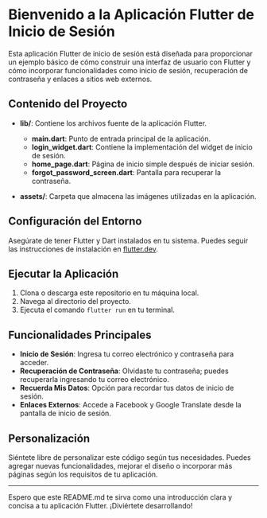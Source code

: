 # Bienvenido a la Aplicación Flutter de Inicio de Sesión

Esta aplicación Flutter de inicio de sesión está diseñada para proporcionar un ejemplo básico de cómo construir una interfaz de usuario con Flutter y cómo incorporar funcionalidades como inicio de sesión, recuperación de contraseña y enlaces a sitios web externos.

## Contenido del Proyecto

- **lib/**: Contiene los archivos fuente de la aplicación Flutter.
    - **main.dart**: Punto de entrada principal de la aplicación.
    - **login_widget.dart**: Contiene la implementación del widget de inicio de sesión.
    - **home_page.dart**: Página de inicio simple después de iniciar sesión.
    - **forgot_password_screen.dart**: Pantalla para recuperar la contraseña.

- **assets/**: Carpeta que almacena las imágenes utilizadas en la aplicación.

## Configuración del Entorno

Asegúrate de tener Flutter y Dart instalados en tu sistema. Puedes seguir las instrucciones de instalación en [flutter.dev](https://flutter.dev/docs/get-started/install).

## Ejecutar la Aplicación

1. Clona o descarga este repositorio en tu máquina local.
2. Navega al directorio del proyecto.
3. Ejecuta el comando `flutter run` en tu terminal.

## Funcionalidades Principales

- **Inicio de Sesión**: Ingresa tu correo electrónico y contraseña para acceder.
- **Recuperación de Contraseña**: Olvidaste tu contraseña; puedes recuperarla ingresando tu correo electrónico.
- **Recuerda Mis Datos**: Opción para recordar tus datos de inicio de sesión.
- **Enlaces Externos**: Accede a Facebook y Google Translate desde la pantalla de inicio de sesión.

## Personalización

Siéntete libre de personalizar este código según tus necesidades. Puedes agregar nuevas funcionalidades, mejorar el diseño o incorporar más páginas según los requisitos de tu aplicación.

---

Espero que este README.md te sirva como una introducción clara y concisa a tu aplicación Flutter. ¡Diviértete desarrollando!
